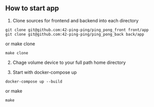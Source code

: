 ## How to start app

1. Clone sources for frontend and backend into each directory
  ```shell
  git clone git@github.com:42-ping-ping/ping_pong_front front/app
  git clone git@github.com:42-ping-ping/ping_pong_back back/app
  ```
  or make clone
  ```shell
  make clone
  ```

2. Chage volume device to your full path home directory

3. Start with docker-compose up
```shell
docker-compose up --build
```
or make
```shell
make
```
